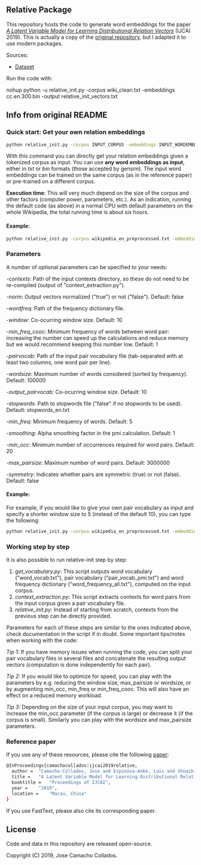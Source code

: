## Relative Package

This repository hosts the code to generate word embeddings for the paper *[A Latent Variable Model for Learning Distributional Relation Vectors](http://josecamachocollados.com/papers/relative_ijcai2019.pdf)* (IJCAI 2019). This is actually a copy of the [original repository](https://github.com/pedrada88/relative), but I adapted it to use modern packages.

Sources:
- [Dataset](https://www.kaggle.com/datasets/mikeortman/wikipedia-sentences)

Run the code with:

nohup python -u relative_init.py -corpus wiki_clean.txt -embeddings cc.en.300.bin -output relative_init_vectors.txt


## Info from original README

### Quick start: Get your own relation embeddings

```bash
python relative_init.py -corpus INPUT_CORPUS -embeddings INPUT_WORDEMBEDDINGS -output OUTPUT_RELATIVE_EMBEDDINGS
```

With this command you can directly get your relation embeddings given a tokenized corpus as input. You can use **any word embeddings as input**, either in *txt* or *bin* formats (those accepted by gensim). The input word embeddings can be trained on the same corpus (as in the reference paper) or pre-trained on a different corpus.

**Execution time**: This will very much depend on the size of the corpus and other factors (computer power, parameters, etc.). As an indication, running the default code (as above) in a normal CPU with default parameters on the whole Wikipedia, the total running time is about six hours.

#### Example:

```bash
python relative_init.py -corpus wikipedia_en_preprocessed.txt -embeddings fasttext_wikipedia_en_300d.bin -output relative_init_vectors.txt
```

### Parameters

A number of optional parameters can be specified to your needs: 

*-contexts*: Path of the input contexts directory, so these do not need to be re-compiled (output of "context_extraction.py").

*-norm*: Output vectors normalized ("true") or not ("false"). Default: false

*-wordfreq*: Path of the frequency dictionary file.

*-window*: Co-ocurring window size. Default: 10

*-min_freq_cooc*: Minimum frequency of words between word pair: increasing the number can speed up the calculations and reduce memory but we would recommend keeping this number low. Default: 1

*-pairvocab*: Path of the input pair vocabulary file (tab-separated with at least two columns, one word pair per line).

*-wordsize*: Maximum number of words considered (sorted by frequency). Default: 100000

*-output_pairvocab*: Co-ocurring window size. Default: 10

*-stopwords*: Path to stopwords file ("false" if no stopwords to be used). Default: stopwords_en.txt

*-min_freq*: Minimum frequency of words. Default: 5

*-smoothing*: Alpha smoothing factor in the pmi calculation. Default: 1

*-min_occ*: Minimum number of occurrences required for word pairs. Default: 20

*-max_pairsize*: Maximum number of word pairs. Default: 3000000

*-symmetry*: Indicates whether pairs are symmetric (true) or not (false). Default: false

#### Example:

For example, if you would like to give your own pair vocabulary as input and specify a shorter window size to 5 (instead of the default 10), you can type the following:

```bash
python relative_init.py -corpus wikipedia_en_preprocessed.txt -embeddings fasttext_wikipedia_en_300d.bin -output relative_init_vectors.txt -pairvocab pair_vocab.txt -window 5 
```

### Working step by step

It is also possible to run relative-init step by step:

1. *get_vocabulary.py*: This script outputs word vocabulary ("word_vocab.txt"), pair vocabulary ("pair_vocab_pmi.txt") and word frequency dictionary ("word_frequency_all.txt"), computed on the input corpus.
2. *context_extraction.py*: This script extracts contexts for word pairs from the input corpus given a pair vocabulary file.
3. *relative_init.py*: Instead of starting from scratch, contexts from the previous step can be directly provided.

Parameters for each of these steps are similar to the ones indicated above, check documentation in the script if in doubt. Some important tips/notes when working with the code:

*Tip 1:* If you have memory issues when running the code, you can split your pair vocabulary files in several files and concatenate the resulting output vectors (computation is done independently for each pair).

*Tip 2:* If you would like to optimize for speed, you can play with the parameters by e.g. reducing the window size, max_pairsize or wordsize, or by augmenting min_occ, min_freq or min_freq_cooc. This will also have an effect on a reduced memory workload.

*Tip 3:* Depending on the size of your input corpus, you may want to increase the min_occ parameter (if the corpus is large) or decrease it (if the corpus is small). Similarly you can play with the wordsize and max_pairsize parameters.


### Reference paper

If you use any of these resources, please cite the following [paper](http://josecamachocollados.com/papers/relative_ijcai2019.pdf):
```bash
@InProceedings{camachocollados:ijcai2019relative,
  author = 	"Camacho-Collados, Jose and Espinosa-Anke, Luis and Shoaib, Jameel and Schockaert, Steven",
  title = 	"A Latent Variable Model for Learning Distributional Relation Vectors",
  booktitle = 	"Proceedings of IJCAI",
  year = 	"2019",
  location = 	"Macau, China"
}

```
If you use FastText, please also cite its corresponding paper.

License
-------

Code and data in this repository are released open-source.

Copyright (C) 2019, Jose Camacho Collados.
